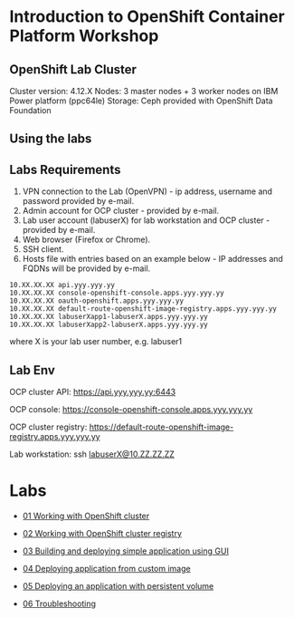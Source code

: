 # Introduction to OpenShift Container Platform Workshop

## OpenShift Lab Cluster
Cluster version: 4.12.X
Nodes: 3 master nodes + 3 worker nodes on IBM Power platform (ppc64le)
Storage: Ceph provided with OpenShift Data Foundation

## Using the labs

## Labs Requirements
1. VPN connection to the Lab (OpenVPN) - ip address, username and password provided by e-mail.
2. Admin account for OCP cluster - provided by e-mail.
3. Lab user account (labuserX) for lab workstation and OCP cluster - provided by e-mail.
4. Web browser (Firefox or Chrome).
6. SSH client.
7. Hosts file with entries based on an example below - IP addresses and FQDNs will be provided by e-mail.
```
10.XX.XX.XX	api.yyy.yyy.yy
10.XX.XX.XX	console-openshift-console.apps.yyy.yyy.yy
10.XX.XX.XX	oauth-openshift.apps.yyy.yyy.yy
10.XX.XX.XX	default-route-openshift-image-registry.apps.yyy.yyy.yy
10.XX.XX.XX	labuserXapp1-labuserX.apps.yyy.yyy.yy
10.XX.XX.XX	labuserXapp2-labuserX.apps.yyy.yyy.yy
```
where X is your lab user number, e.g. labuser1

## Lab Env

OCP cluster API: https://api.yyy.yyy.yy:6443

OCP console: https://console-openshift-console.apps.yyy.yyy.yy

OCP cluster registry: https://default-route-openshift-image-registry.apps.yyy.yyy.yy

Lab workstation: ssh labuserX@10.ZZ.ZZ.ZZ

# Labs

* [01 Working with OpenShift cluster ](01-openshift-cluster.md)

* [02 Working with OpenShift cluster registry ](02-openshift-registry.md)

* [03 Building and deploying simple application using GUI](03-app-build.md)

* [04 Deploying application from custom image](04-custom-image.md)

* [05 Deploying an application with persistent volume](05-pvolume.md)

* [06 Troubleshooting](06-troubleshooting.md)
